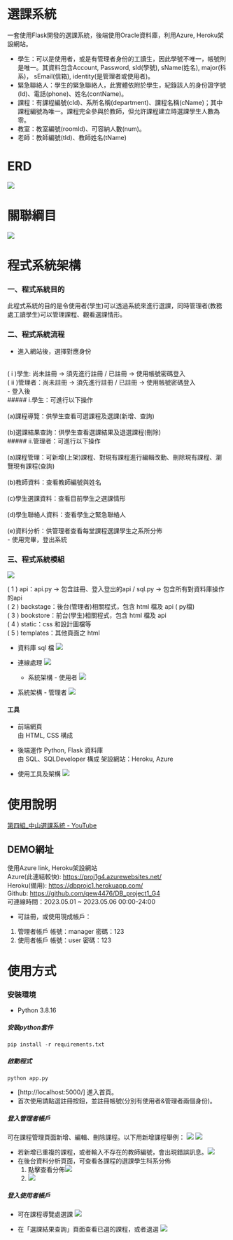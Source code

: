 # 選課系統
 
一套使用Flask開發的選課系統，後端使用Oracle資料庫，利用Azure, Heroku架設網站。

* 學生：可以是使用者，或是有管理者身份的工讀生，因此學號不唯一，帳號則是唯一。其資料包含Account, Password, sId(學號), sName(姓名), major(科系)， sEmail(信箱), identity(是管理者或使用者)。
* 緊急聯絡人：學生的緊急聯絡人，此實體依附於學生，紀錄該人的身份證字號(Id)、電話(phone)、姓名(contName)。
* 課程：有課程編號(cId)、系所名稱(department)、課程名稱(cName)；其中課程編號為唯一。課程完全參與於教師，但允許課程建立時選課學生人數為零。
* 教室：教室編號(roomId)、可容納人數(num)。
* 老師：教師編號(tId)、教師姓名(tName)

# ERD
![](https://i.imgur.com/9dgkd9n.png)


# 關聯綱目
![](https://i.imgur.com/5y8CgdO.png)


# 程式系統架構

### 一、程式系統目的

此程式系統的目的是令使用者(學生)可以透過系統來進行選課，同時管理者(教務處工讀學生)可以管理課程、觀看選課情形。

### 二、程式系統流程

-   進入網站後，選擇對應身份
</br>
  ( i )學生: 尚未註冊 → 須先進行註冊 / 已註冊 → 使用帳號密碼登入
</br>
  ( ii )管理者：尚未註冊 → 須先進行註冊 / 已註冊 → 使用帳號密碼登入
</br>
-   登入後
</br>
##### i.學生：可進行以下操作
</br>
 <br>   (a)課程導覽：供學生查看可選課程及選課(新增、查詢)
       </br>     
<br>(b)選課結果查詢：供學生查看選課結果及退選課程(刪除)
</br>
##### ii.管理者：可進行以下操作
</br>
<br>(a)課程管理：可新增(上架)課程、對現有課程進行編輯改動、刪除現有課程、瀏覽現有課程(查詢)
</br>
    <br>(b)教師資料：查看教師編號與姓名
</br>
    <br>(c)學生選課資料：查看目前學生之選課情形
</br>
    <br>(d)學生聯絡人資料：查看學生之緊急聯絡人
</br>
    <br>(e)資料分析：供管理者查看每堂課程選課學生之系所分佈
</br>
-   使用完畢，登出系統

### 三、程式系統模組

![](https://i.imgur.com/MZ3j4Dw.png)
</br>

( 1 ) api：api.py → 包含註冊、登入登出的api / sql.py → 包含所有對資料庫操作的api
</br>
( 2 ) backstage：後台(管理者)相關程式，包含 html 檔及 api ( py檔)
</br>
( 3 ) bookstore：前台(學生)相關程式，包含 html 檔及 api
</br>
( 4 ) static：css 和設計圖檔等
</br>
( 5 ) templates：其他頁面之 html


-   資料庫 sql 檔
  ![](https://i.imgur.com/eXOjHGz.png)
* 連線處理
  ![](https://i.imgur.com/ZxwtBBH.png)

  -   系統架構 - 使用者
    ![](https://i.imgur.com/1Dsbc1o.png)
* 系統架構 - 管理者
  ![](https://i.imgur.com/iAqJQke.png)
#### 工具

-   前端網頁  
  由 HTML, CSS 構成

-   後端運作
  Python, Flask
  資料庫  
	由 SQL、SQLDeveloper 構成
架設網站：Heroku, Azure

-   使用工具及架構
    ![](https://i.imgur.com/F5WMiSW.png)

# 使用說明
[第四組_中山選課系統 - YouTube](https://www.youtube.com/watch?v=KGXBogrHBIM)
## DEMO網址
使用Azure link, Heroku架設網站</br>
Azure(此連結較快): https://proj1g4.azurewebsites.net/
</br>Heroku(備用): https://dbprojc1.herokuapp.com/
</br>Github: https://github.com/qew4476/DB_project1_G4
</br>可連線時間：2023.05.01 ~ 2023.05.06 00:00-24:00

- 可註冊，或使用現成帳戶：
1. 管理者帳戶
   帳號：manager
   密碼：123
2. 使用者帳戶
   帳號：user
   密碼：123


# 使用方式
### 安裝環境
* Python 3.8.16

##### 安裝python套件
```
pip install -r requirements.txt
```
##### 啟動程式
```python=
python app.py
```

- [http://localhost:5000/] 進入首頁。
- 首次使用請點選註冊按鈕，並註冊帳號(分別有使用者&管理者兩個身份)。


##### 登入管理者帳戶
可在課程管理頁面新增、編輯、刪除課程。以下用新增課程舉例：
![](https://i.imgur.com/2tg141W.png)
![](https://i.imgur.com/UvVU4k6.png)

* 若新增已重複的課程，或者輸入不存在的教師編號，會出現錯誤訊息。![](https://i.imgur.com/dtcOXVr.png)
* 在後台資料分析頁面，可查看各課程的選課學生科系分佈
  1. 點擊查看分佈![](https://i.imgur.com/pJ2DG4f.png)
  2. ![](https://i.imgur.com/6kVABin.png)

##### 登入使用者帳戶
* 可在課程導覽處選課
  ![](https://i.imgur.com/hY9Ee9K.png)


* 在「選課結果查詢」頁面查看已選的課程，或者退選
  ![](https://i.imgur.com/2niBEKz.png)

